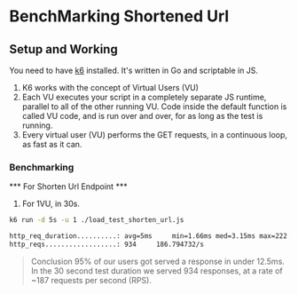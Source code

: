 # BenchMarking Shortened Url

## Setup and Working

You need to have [k6](https://k6.io/) installed. It's written in Go and scriptable in JS.

1. K6 works with the concept of Virtual Users (VU)
2. Each VU executes your script in a completely separate JS runtime, parallel to all of the other running VU. Code inside the default function is called VU code, and is run over and over, for as long as the test is running.
3. Every virtual user (VU) performs the GET requests, in a continuous loop, as fast as it can.


### Benchmarking

*** For Shorten Url Endpoint ***
1. For 1VU, in 30s.
```bash
k6 run -d 5s -u 1 ./load_test_shorten_url.js

http_req_duration..........: avg=5ms     min=1.66ms med=3.15ms max=222.44ms p(90)=8.7ms   p(95)=12.5ms
http_reqs..................: 934     186.794732/s
```

> Conclusion
95% of our users got served a response in under 12.5ms.
In the 30 second test duration we served 934 responses, at a rate of ~187 requests per second (RPS).